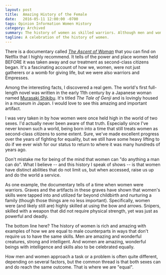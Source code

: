 ```yaml
---
layout: post
title:  Amazing History of the Female
date:   2016-05-11 12:00:00 -0700
tags: Opinion Information Women History
category: Archived
summary: The history of women as skilled warriors. Although men and women are different with different abilities, we are equal in that we can reach the same outcome to a problem even if we have different approaches. One sex is not better than the other, just different.
tagline: A celebration of the history of women.
---
```


There is a documentary called <cite><a href="http://www.ascentofwoman.com/the-series/" rel="nofollow">The Ascent of Woman</a></cite> that you can find on Netflix that I highly recommend. It tells of the power and place women held BEFORE it was taken away and our treatment as second-class citizens began. It's a fascinating account of how we, women, were not just gatherers or a womb for giving life, but we were also warriors and Empresses.

Among the  interesting facts, I discovered a real gem. The world's first full-length novel was written in the early 11th century  by a Japanese woman named [Murasaki Shikibu](https://en.wikipedia.org/wiki/Murasaki_Shikibu). It's titled *The Tale of Genji* and is lovingly housed in a museum in Japan. I would love to see this amazing and important artifact.

I was very taken in by how women were once held high in the world of two sexes. I'd actually never been aware of that truth. Especially since I've never known such a world, being born into a time that still treats women as second-class citizens to some extent. Sure, we've made excellent progress over the years of fighting for equality, but we still have some heavy lifting to do if we ever wish for our status to return to where it was many hundreds of years ago.

Don't mistake me for being of the mind that women can "do anything a man can do". What I believe -- and this history I speak of shows -- is that women have distinct abilities that do not limit us, but when accessed, raise us up and do the world a service.

As one example, the documentary tells of a time when women were warriors. Graves and the artifacts in these graves have shown that women's skills were tapped into and utilized far beyond childbirth and nurturing a family (though those things are no less important). Specifically, women were (and likely still are) highly skilled at using the bow and arrows. Snipers, skilled with a weapon that did not require physical strength, yet was just as powerful and deadly.

The bottom line here? The history of women is rich and amazing with examples of how we are equal to male counterparts in ways that don't require us to have the same skills. Men are amazing and wonderful creatures, strong and intelligent. And women are amazing, wonderful beings with intelligence and skills also to be celebrated equally.

How men and women approach a task or a problem is often quite different, depending on several factors, but the common thread is that both sexes can and do reach the same outcome. That is where we are "equal".